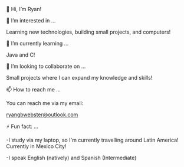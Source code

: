 👋 Hi, I’m Ryan!

 👀 I’m interested in ...

  Learning new technologies, building small projects, and computers!
  
 🌱 I’m currently learning ...

  Java and C!
  
 💞️ I’m looking to collaborate on ...

   Small projects where I can expand my knowledge and skills!
  
  📫 How to reach me ...

   You can reach me via my email:

   ryangbwebster@outlook.com
  
 ⚡ Fun fact: ...

  -I study via my laptop, so I'm currently travelling around Latin America!
   Currently in Mexico City!
  
  -I speak English (natively) and Spanish (Intermediate)

